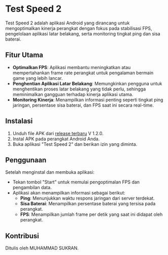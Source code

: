# Test Speed 2

Test Speed 2 adalah aplikasi Android yang dirancang untuk mengoptimalkan kinerja perangkat dengan fokus pada stabilisasi FPS, pengelolaan aplikasi latar belakang, serta monitoring tingkat ping dan sisa baterai.

## Fitur Utama

- **Optimalkan FPS**: Aplikasi membantu meningkatkan atau mempertahankan frame rate perangkat untuk pengalaman bermain game yang lebih lancar.
- **Penghentian Aplikasi Latar Belakang**: Memungkinkan pengguna untuk menghentikan proses latar belakang yang tidak perlu, sehingga meminimalkan gangguan terhadap kinerja aplikasi utama.
- **Monitoring Kinerja**: Menampilkan informasi penting seperti tingkat ping jaringan, persentase sisa baterai, dan FPS saat ini secara real-time.

## Instalasi

1. Unduh file APK dari [release terbaru](https://drive.google.com/file/d/1lIBnp-iikjHg_H29Sk5dqEYAVHT6MIVJ/view?usp=sharing) V 1.2.0.
2. Instal APK pada perangkat Android Anda.
3. Buka aplikasi "Test Speed 2" dan berikan izin yang diminta.

## Penggunaan

Setelah menginstal dan membuka aplikasi:

- Tekan tombol "Start" untuk memulai pengoptimalan FPS dan pengambilan data.
- Aplikasi akan menampilkan informasi sebagai berikut:
  - **Ping**: Menunjukkan waktu respons jaringan dari server terdekat.
  - **Sisa Baterai**: Menampilkan persentase baterai yang tersisa pada perangkat.
  - **FPS**: Menampilkan jumlah frame per detik yang saat ini didapat oleh perangkat.

## Kontribusi

Ditulis oleh MUHAMMAD SUKRAN.
